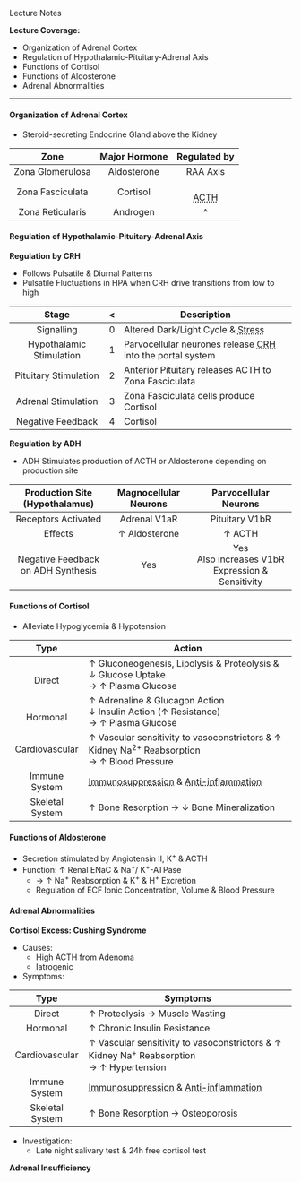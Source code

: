 Lecture Notes

**Lecture Coverage:**
- Organization of Adrenal Cortex
- Regulation of Hypothalamic-Pituitary-Adrenal Axis
- Functions of Cortisol
- Functions of Aldosterone
- Adrenal Abnormalities

---
#### **Organization of Adrenal Cortex**
- Steroid-secreting Endocrine Gland above the Kidney

|       Zone       | Major Hormone |                       Regulated by                        |
| :--------------: | :-----------: | :-------------------------------------------------------: |
| Zona Glomerulosa |  Aldosterone  |                         RAA Axis                          |
| Zona Fasciculata |   Cortisol    | <br><abbr Title="Adrenocorticotropic Hormone">ACTH</abbr> |
| Zona Reticularis |   Androgen    |                             ^                             |


#### **Regulation of Hypothalamic-Pituitary-Adrenal Axis**
**Regulation by CRH**
- Follows Pulsatile & Diurnal Patterns
- Pulsatile Fluctuations in HPA when CRH drive transitions from low to high

|          Stage           |  <  | Description                                                                                                    |
| :----------------------: | :-: | -------------------------------------------------------------------------------------------------------------- |
|        Signalling        |  0  | Altered Dark/Light Cycle & <abbr Title="Hypoglycemia / Trauma">Stress</abbr>                                   |
| Hypothalamic Stimulation |  1  | Parvocellular neurones release <abbr Title="Corticotropin-releasing Hormone">CRH</abbr> into the portal system |
|  Pituitary Stimulation   |  2  | Anterior Pituitary releases ACTH to Zona Fasciculata                                                           |
|   Adrenal Stimulation    |  3  | Zona Fasciculata cells produce Cortisol                                                                        |
|    Negative Feedback     |  4  | Cortisol                                                                                                       |

**Regulation by ADH**
- ADH Stimulates production of ACTH or Aldosterone depending on production site

|     Production Site (Hypothalamus)     | Magnocellular Neurons |                Parvocellular Neurons                |
| :------------------------------------: | :-------------------: | :-------------------------------------------------: |
|          Receptors Activated           |     Adrenal V1aR      |                   Pituitary V1bR                    |
|                Effects                 |     ↑ Aldosterone     |                       ↑ ACTH                        |
| Negative Feedback <br>on ADH Synthesis |          Yes          | Yes<br>Also increases V1bR Expression & Sensitivity |


#### **Functions of Cortisol**
- Alleviate Hypoglycemia & Hypotension

|      Type       | Action                                                                                                                                                  |
| :-------------: | ------------------------------------------------------------------------------------------------------------------------------------------------------- |
|   <br>Direct    | ↑ Gluconeogenesis, Lipolysis & Proteolysis &<br>↓ Glucose Uptake<br>→ ↑ Plasma Glucose                                                                  |
|  <br>Hormonal   | ↑ Adrenaline & Glucagon Action<br>↓ Insulin Action (↑ Resistance)<br>→ ↑ Plasma Glucose                                                                 |
| Cardiovascular  | ↑ Vascular sensitivity to vasoconstrictors & ↑ Kidney Na<sup>2+</sup> Reabsorption<br>→ ↑ Blood Pressure                                                |
|  Immune System  | <abbr Title="↓ NK, T and Antibody">Immunosuppression</abbr> & <abbr Title="↑ Anti-inflammatory & ↓ Pro-inflammatory Cytokines">Anti-inflammation</abbr> |
| Skeletal System | ↑ Bone Resorption → ↓ Bone Mineralization                                                                                                               |


#### **Functions of Aldosterone**
- Secretion stimulated by Angiotensin II, K<sup>+</sup> & ACTH
- Function: ↑ Renal ENaC & Na<sup>+</sup>/ K<sup>+</sup>-ATPase
	- → ↑ Na<sup>+</sup> Reabsorption & K<sup>+</sup> & H<sup>+</sup> Excretion
	- Regulation of ECF Ionic Concentration, Volume & Blood Pressure

#### **Adrenal Abnormalities**
**Cortisol Excess: Cushing Syndrome**
- Causes:
	- High ACTH from Adenoma
	- Iatrogenic
- Symptoms:

|      Type       | Symptoms                                                                                                                                                |
| :-------------: | ------------------------------------------------------------------------------------------------------------------------------------------------------- |
|     Direct      | ↑ Proteolysis → Muscle Wasting                                                                                                                          |
|    Hormonal     | ↑ Chronic Insulin Resistance                                                                                                                            |
| Cardiovascular  | ↑ Vascular sensitivity to vasoconstrictors & ↑ Kidney Na<sup>+</sup> Reabsorption<br>→ ↑ Hypertension                                                   |
|  Immune System  | <abbr Title="↓ NK, T and Antibody">Immunosuppression</abbr> & <abbr Title="↑ Anti-inflammatory & ↓ Pro-inflammatory Cytokines">Anti-inflammation</abbr> |
| Skeletal System | ↑ Bone Resorption → Osteoporosis                                                                                                                        |
- Investigation:
	- Late night salivary test & 24h free cortisol test

**Adrenal Insufficiency**